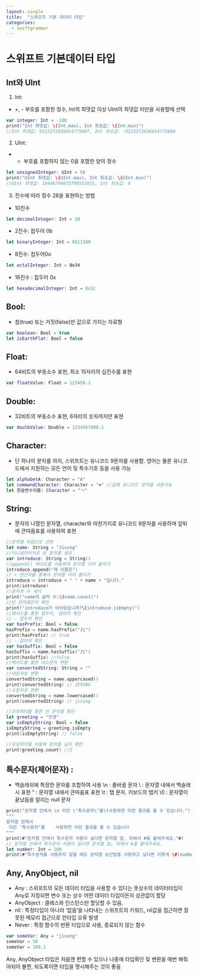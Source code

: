 ```yaml
---
layout: single
title:  "스위프트 기본 데이터 타입"
categories:
  - swiftgrammar
---
```


# 스위프트 기본데이터 타입

## Int와 UInt
1. Int:  
 - +, - 부호를 포함한 정수, Int의 최댓값 이상 UInt의 최댓값 미만을 사용할때 선택
```swift
var integer: Int = -100
print("Int 최댓값: \(Int.max), Int 최솟값: \(Int.min)")
//Int 최댓값: 9223372036854775807, Int 최솟값: -9223372036854775808
```

2. UInt: 
 - - 부호를 포함하지 않는 0을 포함한 양의 정수
```swift
let unsignedInteger: UInt = 50
print("UInt 최댓값: \(UInt.max), Int 최솟값: \(UInt.min)")
//UInt 최댓값: 18446744073709551615, Int 최솟값: 0
```
3. 진수에 따라 정수 28을 표현하는 방법
- 10진수
```swift
let decimalInteger: Int = 28
```
- 2진수: 접두어 0b
```swift
let binaryInteger: Int = 0b11100
```
- 8진수: 접두어0o
```swift
let octalInteger: Int = 0o34
```
- 16진수 : 접두어 0x
```swift
let hexadecimalInteger: Int = 0x1C
```

## Bool: 
 - 참(true) 또는 거짓(false)만 값으로 가지는 자료형
```swift
var boolean: Bool = true
let isEarthFlat: Bool = false
```
## Float: 
 - 64비트의 부동소수 표현, 최소 15자리의 십진수를 표현
```swift
var floatValue: Float = 123456.1
```
## Double: 
 - 32비트의 부동소수 표현, 6자리의 숫자까지만 표현
```swift
var doulbValue: Double = 1234567890.1
```

## Character: 
 - 단 하나의 문자를  의미, 스위프트는 유니코드 9문자를 사용함. 영어는 물론 유니코드에서 지원하는 모든 언어 및 특수기호 등을 사용 가능
```swift
let alphabetA: Character = "A"
let commandCharacter: Character = "❤" //값에 유니코드 문자를 사용가능
let 한글변수이름: Character = "ㄱ"
```

## String: 
 - 문자의 나열인 문자열, character와 마찬가지로 유니코드 9문자를 사용하며 앞뒤에 큰따옴표를 사용하여 표현
```swift
//문자열 타입으로 선언
let name: String = "Jisung"
//이니셜라이저로 빈 문자열 생성
var introduce: String = String()
//append() 메서드를 사용하여 문자열 이어 붙이기
introduce.append("제 이름은")
// + 연산자를 통해서 문자열 이어 붙이기
introduce = introduce + " " + name + "입니다."
print(introduce)
//문자의 수 세기
print("name의 글자 수:\(name.count)")
//빈 문자열인지 확인
print("introduce가 비어있습니까?\(introduce.isEmpty)")
//메서드를 통한 접두어, 접미어 확인
// - 접두어 확인
var hasPrefix: Bool = false
hasPrefix = name.hasPrefix("Ji")
print(hasPrefix) // true
// - 접미어 확인
var hasSuffix: Bool = false
hasSuffix = name.hasSuffix("Ji")
print(hasSuffix) //false
//메서드를 통한 대소문자 변환
var convertedString: String = ""
//대문자로 변환
convertedString = name.uppercased()
print(convertedString) // JISUNG
//소문자로 변환
convertedString = name.lowercased()
print(convertedString) // jisung

//프로퍼티를 통한 빈 문자열 확인
let greeting = "안녕"
var isEmptyString: Bool = false
isEmptyString = greeting.isEmpty
print(isEmptyString) // false

//프로퍼티를 이용해 문자열 길이 확인
print(greeting.count) //2
```

## 특수문자(제어문자) : 
 - 백슬레쉬에 특정한 문자를 조합하여 사용
\n : 줄바꿈 문자
\\ : 문자열 내에서 백슬래시 표현
\" : 문자열 내에서 큰따옴표 표현
\t : 탭 문자. 키보드의 탭키
\0 : 문자열이 끝났음을 알리는 null 문자
```swift
print("문자열 안에서 \n 이런 \"특수문자\"를\t사용하면 이런 결과를 볼 수 있습니다.")
"""
문자열 안에서
 이런 "특수문자"를    사용하면 이런 결과를 볼 수 있습니다
"""
print(#"문자열 안에서 특수문자 사용이 싫다면 문자열 앞, 뒤에서 #을 붙여주세요."#)
// 문자열 안에서 특수문자 사용이 싫다면 문자열 앞, 뒤에서 #을 붙여주세요.
let number: Int = 100
print(#"특수문자를 사용하지 않을 때도 문자열 보간법을 사용하고 싶다면 이렇게 \#(number) 해보세요"#)
```

## Any, AnyObject, nil
- Any : 스위프트의 모든 데이터 타입을 사용할 수 있다는 뜻상수의 데이터타입이 Any로 지정되면 변수 또는 상수 어떤 데이터 타입이든지 상관없이 할당
- AnyObject : 클래스와 인스턴스만 할당할 수 있음.
- nil : 특정타입이 아니라 ‘없음’을 나타내는 스위프트의 키워드, nil값을 접근하면 잘못된 메모리 접근으로 런타입 오류 발생
- Never : 특정 함수의 반환 타입으로 사용, 종료되지 않는 함수
```swift
var someVar: Any = "jisung"
someVar = 50
someVar = 100.1
```
Any, AnyObject 타입은 처음엔 편할 수 있으나 나중에 타입확인 및 변환을 매번 해줘야되어 불편, 되도록이면 타입을 명시해주는 것이 좋음

